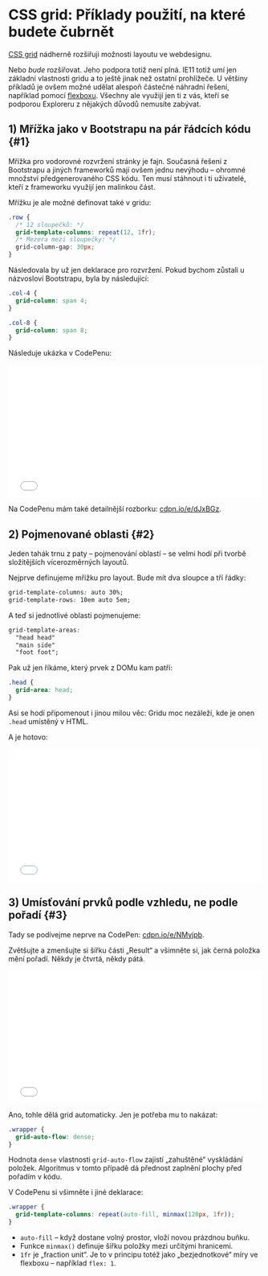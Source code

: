 # CSS grid: Příklady použití, na které budete čubrnět

[CSS grid](css-grid.md) nádherně rozšiřuji možnosti layoutu ve webdesignu. 

Nebo *bude* rozšiřovat. Jeho podpora totiž není plná. IE11 totiž umí jen základní vlastnosti gridu a to ještě jinak než ostatní prohlížeče. U většiny příkladů je ovšem možné udělat alespoň částečné náhradní řešení, například pomocí [flexboxu](css3-flexbox.md). Všechny ale využijí jen ti z vás, kteří se podporou Exploreru z nějakých důvodů nemusíte zabývat.

## 1) Mřížka jako v Bootstrapu na pár řádcích kódu {#1}

Mřížka pro vodorovné rozvržení stránky je fajn. Současná řešení z Bootstrapu a jiných frameworků mají ovšem jednu nevýhodu – ohromné množství předgenerovaného CSS kódu. Ten musí stáhnout i ti uživatelé, kteří z frameworku využijí jen malinkou část.

Mřížku je ale možné definovat také v gridu:

```css
.row {
  /* 12 sloupečků: */
  grid-template-columns: repeat(12, 1fr);
  /* Mezera mezi sloupečky: */
  grid-column-gap: 30px;  
}  
```

Následovala by už jen deklarace pro rozvržení. Pokud bychom zůstali u názvosloví Bootstrapu, byla by následující:

```css
.col-4 {
  grid-column: span 4;
}

.col-8 {
  grid-column: span 8;
}
```

Následuje ukázka v CodePenu:

<iframe height='265' scrolling='no' title='Bootstrap's grid in CSS grid: 4 / 8 Layout ' src='//codepen.io/machal/embed/vzxYYN/?height=265&theme-id=light&default-tab=css,result&embed-version=2' frameborder='no' allowtransparency='true' allowfullscreen='true' style='width: 100%;'>See the Pen <a href='https://codepen.io/machal/pen/vzxYYN/'>Bootstrap's grid in CSS grid: 4 / 8 Layout </a> by Martin Michálek (<a href='https://codepen.io/machal'>@machal</a>) on <a href='https://codepen.io'>CodePen</a>.
</iframe>

Na CodePenu mám také detailnější rozborku: [cdpn.io/e/dJxBGz](https://codepen.io/machal/pen/dJxBGz).

## 2) Pojmenované oblasti {#2}

Jeden tahák trnu z paty – pojmenování oblastí – se velmi hodí při tvorbě složitějších vícerozměrných layoutů.

Nejprve definujeme mřížku pro layout. Bude mít dva sloupce a tří řádky:

```css
grid-template-columns: auto 30%;
grid-template-rows: 10em auto 5em;   
```

A teď si jednotlivé oblasti pojmenujeme:

```css
grid-template-areas:
  "head head"
  "main side"
  "foot foot";
```

Pak už jen říkáme, který prvek z DOMu kam patří:

```css
.head {
  grid-area: head;
}
```

Asi se hodí připomenout i jinou milou věc: Gridu moc nezáleží, kde je onen `.head` umístěný v HTML.

A je hotovo:

<iframe height='265' scrolling='no' title='CSS Grid: Application Design Demo with Grid Areas' src='//codepen.io/machal/embed/ppVzrg/?height=265&theme-id=light&default-tab=css,result&embed-version=2' frameborder='no' allowtransparency='true' allowfullscreen='true' style='width: 100%;'>See the Pen <a href='https://codepen.io/machal/pen/ppVzrg/'>CSS Grid: Application Design Demo with Grid Areas</a> by Martin Michálek (<a href='https://codepen.io/machal'>@machal</a>) on <a href='https://codepen.io'>CodePen</a>.
</iframe>

## 3) Umísťování prvků podle vzhledu, ne podle pořadí {#3}

Tady se podívejme neprve na CodePen: [cdpn.io/e/NMyjpb](https://codepen.io/machal/pen/NMyjpb?editors=1100).

Zvětšujte a zmenšujte si šířku části „Result“ a všimněte si, jak černá položka mění pořadí. Někdy je čtvrtá, někdy pátá.

<iframe height='265' scrolling='no' title='CSS grid:  grid-auto-flow: dense' src='//codepen.io/machal/embed/NMyjpb/?height=265&theme-id=light&default-tab=html,result&embed-version=2' frameborder='no' allowtransparency='true' allowfullscreen='true' style='width: 100%;'>See the Pen <a href='https://codepen.io/machal/pen/NMyjpb/'>CSS grid:  grid-auto-flow: dense</a> by Martin Michálek (<a href='https://codepen.io/machal'>@machal</a>) on <a href='https://codepen.io'>CodePen</a>.
</iframe>

Ano, tohle dělá grid automaticky. Jen je potřeba mu to nakázat:

```css
.wrapper {
  grid-auto-flow: dense;
}
```

Hodnota `dense` vlastnosti `grid-auto-flow` zajistí „zahuštěné“ vyskládání položek. Algoritmus v tomto případě dá přednost zaplnění plochy před pořadím v kódu.

V CodePenu si všimněte i jiné deklarace:

```css
.wrapper {
  grid-template-columns: repeat(auto-fill, minmax(120px, 1fr));
}
```

- `auto-fill` – když dostane volný prostor, vloží novou prázdnou buňku. 
- Funkce `minmax()` definuje šířku položky mezi určitými hranicemi.
- `1fr` je „fraction unit“. Je to v principu totéž jako „bezjednotkové“ míry ve flexboxu – například `flex: 1`. 
